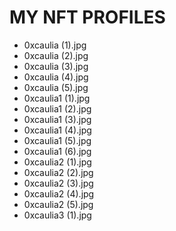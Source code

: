 # MY NFT PROFILES
- 0xcaulia (1).jpg
- 0xcaulia (2).jpg
- 0xcaulia (3).jpg
- 0xcaulia (4).jpg
- 0xcaulia (5).jpg
- 0xcaulia1 (1).jpg
- 0xcaulia1 (2).jpg
- 0xcaulia1 (3).jpg
- 0xcaulia1 (4).jpg
- 0xcaulia1 (5).jpg
- 0xcaulia1 (6).jpg
- 0xcaulia2 (1).jpg
- 0xcaulia2 (2).jpg
- 0xcaulia2 (3).jpg
- 0xcaulia2 (4).jpg
- 0xcaulia2 (5).jpg
- 0xcaulia3 (1).jpg
